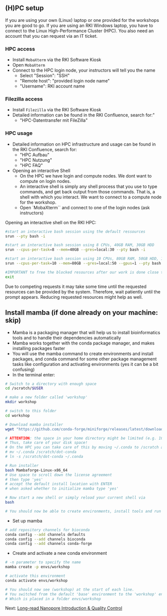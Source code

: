 ## (H)PC setup

If you are using your own (Linux) laptop or one provided for the workshops you are good to go. If you are using an RKI Windows laptop, you have to connect to the Linux High-Performance Cluster (HPC). You also need an account that you can request via an IT ticket. 

### HPC access

* Install `MobaXterm` via the RKI Software Kiosk
* Open `MobaXterm`
* Connect to the HPC login node, your instructors will tell you the name
    * Select "Session": "SSH"
    * "Remote host": "provided login node name" 
    * "Username": RKI account name
 
### Filezilla access

* Install `Filezilla` via the RKI Software Kiosk
* Detailed information can be found in the RKI Confluence, search for:"
    * "HPC-Datentransfer mit FileZilla"
  
### HPC usage

* Detailed information on HPC infrastructure and usage can be found in the RKI Confluence, search for:
    * "HPC Aufbau"
    * "HPC Nutzung"
    * "HPC FAQ"
* Opening an interactive Shell
    * On the HPC we have login and compute nodes. We dont want to compute on login nodes.
    * An interactive shell is simply any shell process that you use to type commands, and get back output from those commands. That is, a shell with which you interact. We want to connect to a compute node for the workshop.
    * Open `MobaXterm`` and connect to one of the login nodes (ask instructors)

Opening an interactive shell on the RKI HPC:
```sh
#start an interactive bash session using the default ressources
srun --pty bash -i

#start an interactive bash session using 8 CPUs, 40GB RAM, 30GB HDD
srun --cpus-per-task=8 --mem=40GB --gres=local:30 --pty bash -i

#start an interactive bash session using 10 CPUs, 80GB RAM, 50GB HDD, 1GPU
srun --cpus-per-task=10 --mem=80GB --gres=local:50 --gpus=1 --pty bash -i

#IMPORTANT to free the blocked resources after our work is done close the interactive shell via:
exit
```
Due to competing requests it may take some time until the requested resources can be provided by the system. Therefore, wait patiently until the prompt appears. Reducing requested resources might help as well.

## Install mamba (if done already on your machine: skip)

* Mamba is a packaging manager that will help us to install bioinformatics tools and to handle their dependencies automatically
* Mamba works together with the conda package manager, and makes installing packages faster
* You will use the mamba command to create environments and install packages, and conda command for some other package management tasks like configuration and activating environments (yes it can be a bit confusing)
* In the terminal enter:

```bash
# Switch to a directory with enough space
cd /scratch/$USER

# make a new folder called 'workshop'
mkdir workshop

# switch to this folder
cd workshop

# Download mamba installer
wget "https://github.com/conda-forge/miniforge/releases/latest/download/Mambaforge-Linux-x86_64.sh"

# ATTENTION: the space in your home directory might be limited (e.g. 10 GB) and per default conda installs tools into ~/.conda/envs
# Thus, take care of your disk space!
# On the HPC you can take care of this by moving ~/.conda to /scratch and making a symlink from your home directory:
# mv ~/.conda /scratch/dot-conda
# ln -s /scratch/dot-conda ~/.conda

# Run installer
bash Mambaforge-Linux-x86_64
# Use space to scroll down the license agreement
# then type 'yes'
# accept the default install location with ENTER
# when asked whether to initialize mamba type 'yes'

# Now start a new shell or simply reload your current shell via
bash

# You should now be able to create environments, install tools and run them
```

* Set up mamba

```bash
# add repository channels for bioconda
conda config --add channels defaults
conda config --add channels bioconda
conda config --add channels conda-forge
```

* Create and activate a new conda environment

```bash
# -n parameter to specify the name
mamba create -p envs/workshop

# activate this environment
conda activate envs/workshop

# You should now see (workshop) at the start of each line.
# You switched from the default 'base' environment to the 'workshop' environment.
# Which is placed in a folder envs/workshop
```

Next: [Long-read Nanopore Introduction & Quality Control](4_ONT_QC.md)